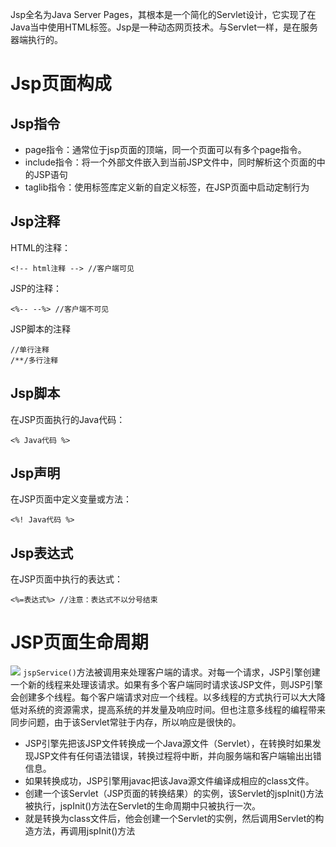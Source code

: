 Jsp全名为Java Server Pages，其根本是一个简化的Servlet设计，它实现了在Java当中使用HTML标签。Jsp是一种动态网页技术。与Servlet一样，是在服务器端执行的。

Jsp页面构成
===========
Jsp指令
-------

* page指令：通常位于jsp页面的顶端，同一个页面可以有多个page指令。
* include指令：将一个外部文件嵌入到当前JSP文件中，同时解析这个页面的中的JSP语句
* taglib指令：使用标签库定义新的自定义标签，在JSP页面中启动定制行为

Jsp注释
------------
HTML的注释：
```
<!-- html注释 --> //客户端可见
```
JSP的注释：
```
<%-- --%> //客户端不可见
```
JSP脚本的注释
```
//单行注释
/**/多行注释
```

Jsp脚本
-----------
在JSP页面执行的Java代码：
```
<% Java代码 %>
```

Jsp声明
---------
在JSP页面中定义变量或方法：
```
<%! Java代码 %>
```

Jsp表达式
--------
在JSP页面中执行的表达式：
```
<%=表达式%> //注意：表达式不以分号结束
```

JSP页面生命周期
==============
![](http://o90jubpdi.bkt.clouddn.com/JSP%E9%A1%B5%E9%9D%A2%E7%94%9F%E5%91%BD%E5%91%A8%E6%9C%9F.png)
`jspService()`方法被调用来处理客户端的请求。对每一个请求，JSP引擎创建一个新的线程来处理该请求。如果有多个客户端同时请求该JSP文件，则JSP引擎会创建多个线程。每个客户端请求对应一个线程。以多线程的方式执行可以大大降低对系统的资源需求，提高系统的并发量及响应时间。但也注意多线程的编程带来同步问题，由于该Servlet常驻于内存，所以响应是很快的。

* JSP引擎先把该JSP文件转换成一个Java源文件（Servlet），在转换时如果发现JSP文件有任何语法错误，转换过程将中断，并向服务端和客户端输出出错信息。
* 如果转换成功，JSP引擎用javac把该Java源文件编译成相应的class文件。
* 创建一个该Servlet（JSP页面的转换结果）的实例，该Servlet的jspInit()方法被执行，jspInit()方法在Servlet的生命周期中只被执行一次。
* 就是转换为class文件后，他会创建一个Servlet的实例，然后调用Servlet的构造方法，再调用jspInit()方法
